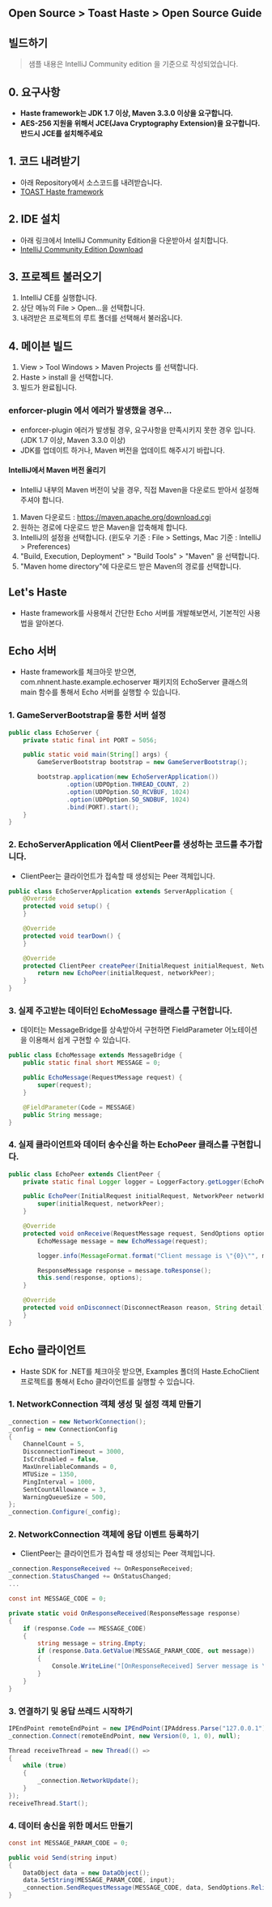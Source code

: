 ## Open Source > Toast Haste > Open Source Guide

## 빌드하기

> 샘플 내용은 IntelliJ Community edition 을 기준으로 작성되었습니다.

## 0. 요구사항
- **Haste framework는 JDK 1.7 이상, Maven 3.3.0 이상을 요구합니다.**
- **AES-256 지원을 위해서 JCE(Java Cryptography Extension)을 요구합니다. 반드시 JCE를 설치해주세요**

## 1. 코드 내려받기
- 아래 Repository에서 소스코드를 내려받습니다.
- [TOAST Haste framework](https://github.com/nhnent/toast-haste.framework)

## 2. IDE 설치
- 아래 링크에서 IntelliJ Community Edition을 다운받아서 설치합니다.
- [IntelliJ Community Edition Download](https://www.jetbrains.com/idea/?fromMenu#chooseYourEdition)

## 3. 프로젝트 불러오기
1. IntelliJ CE를 실행합니다.
2. 상단 메뉴의 File > Open...을 선택합니다.
3. 내려받은 프로젝트의 루트 폴더를 선택해서 불러옵니다.

## 4. 메이븐 빌드
1. View > Tool Windows > Maven Projects 를 선택합니다.
2. Haste > install 을 선택합니다.
3. 빌드가 완료됩니다.

### enforcer-plugin 에서 에러가 발생했을 경우...
- enforcer-plugin 에러가 발생될 경우, 요구사항을 만족시키지 못한 경우 입니다. (JDK 1.7 이상, Maven 3.3.0 이상)
- JDK를 업데이트 하거나, Maven 버전을 업데이트 해주시기 바랍니다.

#### IntelliJ에서 Maven 버전 올리기
- IntelliJ 내부의 Maven 버전이 낮을 경우, 직접 Maven을 다운로드 받아서 설정해주셔야 합니다.

1. Maven 다운로드 : https://maven.apache.org/download.cgi
2. 원하는 경로에 다운로드 받은 Maven을 압축해제 합니다.
3. IntelliJ의 설정을 선택합니다. (윈도우 기준 : File > Settings, Mac 기준 : IntelliJ > Preferences)
4. "Build, Execution, Deployment" > "Build Tools" > "Maven" 을 선택합니다.
5. "Maven home directory"에 다운로드 받은 Maven의 경로를 선택합니다.

## Let's Haste
- Haste framework를 사용해서 간단한 Echo 서버를 개발해보면서, 기본적인 사용법을 알아본다.

## Echo 서버
- Haste framework를 체크아웃 받으면, com.nhnent.haste.example.echoserver 패키지의 EchoServer 클래스의 main 함수를 통해서 Echo 서버를 실행할 수 있습니다.

### 1. GameServerBootstrap을 통한 서버 설정
```java
public class EchoServer {
    private static final int PORT = 5056;

    public static void main(String[] args) {
        GameServerBootstrap bootstrap = new GameServerBootstrap();

        bootstrap.application(new EchoServerApplication())
                .option(UDPOption.THREAD_COUNT, 2)
                .option(UDPOption.SO_RCVBUF, 1024)
                .option(UDPOption.SO_SNDBUF, 1024)
                .bind(PORT).start();
    }
}
```
### 2. EchoServerApplication 에서 ClientPeer를 생성하는 코드를 추가합니다. 
- ClientPeer는 클라이언트가 접속할 때 생성되는 Peer 객체입니다.
```java
public class EchoServerApplication extends ServerApplication {
    @Override
    protected void setup() {
    }

    @Override
    protected void tearDown() {
    }

    @Override
    protected ClientPeer createPeer(InitialRequest initialRequest, NetworkPeer networkPeer) {
        return new EchoPeer(initialRequest, networkPeer);
    }
}
```
### 3. 실제 주고받는 데이터인 EchoMessage 클래스를 구현합니다. 
- 데이터는 MessageBridge를 상속받아서 구현하면 FieldParameter 어노테이션을 이용해서 쉽게 구현할 수 있습니다.
```java
public class EchoMessage extends MessageBridge {
    public static final short MESSAGE = 0;

    public EchoMessage(RequestMessage request) {
        super(request);
    }

    @FieldParameter(Code = MESSAGE)
    public String message;
}
```
### 4. 실제 클라이언트와 데이터 송수신을 하는 EchoPeer 클래스를 구현합니다.
```java
public class EchoPeer extends ClientPeer {
    private static final Logger logger = LoggerFactory.getLogger(EchoPeer.class);

    public EchoPeer(InitialRequest initialRequest, NetworkPeer networkPeer) {
        super(initialRequest, networkPeer);
    }

    @Override
    protected void onReceive(RequestMessage request, SendOptions options) {
        EchoMessage message = new EchoMessage(request);

        logger.info(MessageFormat.format("Client message is \"{0}\"", message.message));

        ResponseMessage response = message.toResponse();
        this.send(response, options);
    }

    @Override
    protected void onDisconnect(DisconnectReason reason, String detail) {
    }
}
```

## Echo 클라이언트
- Haste SDK for .NET를 체크아웃 받으면, Examples 폴더의 Haste.EchoClient 프로젝트를 통해서 Echo 클라이언트를 실행할 수 있습니다.

### 1. NetworkConnection 객체 생성 및 설정 객체 만들기
```csharp
_connection = new NetworkConnection();
_config = new ConnectionConfig
{
    ChannelCount = 5,
    DisconnectionTimeout = 3000,
    IsCrcEnabled = false,
    MaxUnreliableCommands = 0,
    MTUSize = 1350,
    PingInterval = 1000,
    SentCountAllowance = 3,
    WarningQueueSize = 500,
};
_connection.Configure(_config);
```
### 2. NetworkConnection 객체에 응답 이벤트 등록하기 
- ClientPeer는 클라이언트가 접속할 때 생성되는 Peer 객체입니다.
```csharp
_connection.ResponseReceived += OnResponseReceived;
_connection.StatusChanged += OnStatusChanged;
...

const int MESSAGE_CODE = 0;

private static void OnResponseReceived(ResponseMessage response)
{
    if (response.Code == MESSAGE_CODE)
    {
        string message = string.Empty;
        if (response.Data.GetValue(MESSAGE_PARAM_CODE, out message))
        {
            Console.WriteLine("[OnResponseReceived] Server message is \"{0}\"", message);
        }
    }
}
```
### 3. 연결하기 및 응답 쓰레드 시작하기
```csharp
IPEndPoint remoteEndPoint = new IPEndPoint(IPAddress.Parse("127.0.0.1"), 5056);
_connection.Connect(remoteEndPoint, new Version(0, 1, 0), null);

Thread receiveThread = new Thread(() =>
{
    while (true)
    {
        _connection.NetworkUpdate();
    }
});
receiveThread.Start();
```
### 4. 데이터 송신을 위한 메서드 만들기
```csharp
const int MESSAGE_PARAM_CODE = 0;

public void Send(string input)
{
    DataObject data = new DataObject();
    data.SetString(MESSAGE_PARAM_CODE, input);
    _connection.SendRequestMessage(MESSAGE_CODE, data, SendOptions.ReliableSend);
}
```
